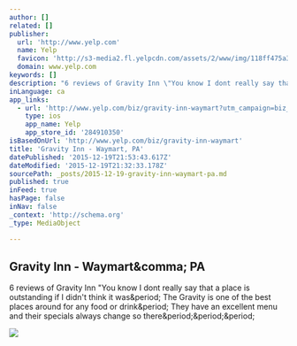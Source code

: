 ```yaml
---
author: []
related: []
publisher:
  url: 'http://www.yelp.com'
  name: Yelp
  favicon: 'http://s3-media2.fl.yelpcdn.com/assets/2/www/img/118ff475a341/ico/favicon.ico'
  domain: www.yelp.com
keywords: []
description: "6 reviews of Gravity Inn \"You know I dont really say that a place is outstanding if I didn't think it was. The Gravity is one of the best places around for any food or drink. They have an excellent menu and their specials always change so there..."
inLanguage: ca
app_links:
  - url: 'http://www.yelp.com/biz/gravity-inn-waymart?utm_campaign=biz_details&utm_medium=organic&utm_source=apple'
    type: ios
    app_name: Yelp
    app_store_id: '284910350'
isBasedOnUrl: 'http://www.yelp.com/biz/gravity-inn-waymart'
title: 'Gravity Inn - Waymart, PA'
datePublished: '2015-12-19T21:53:43.617Z'
dateModified: '2015-12-19T21:32:33.178Z'
sourcePath: _posts/2015-12-19-gravity-inn-waymart-pa.md
published: true
inFeed: true
hasPage: false
inNav: false
_context: 'http://schema.org'
_type: MediaObject

---
```

<article style=""><h1>Gravity Inn - Waymart&amp;comma; PA</h1><p>6 reviews of Gravity Inn "You know I dont really say that a place is outstanding if I didn't think it was&amp;period; The Gravity is one of the best places around for any food or drink&amp;period; They have an excellent menu and their specials always change so there&amp;period;&amp;period;&amp;period;</p><img src="http://s3-media2.fl.yelpcdn.com/bphoto/hS_GG4S2Njbse5gn4nOOnw/o.jpg" /></article>
